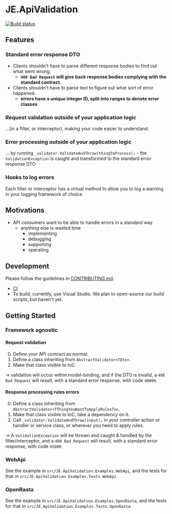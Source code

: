 # JE.ApiValidation

[![Build status](https://ci.appveyor.com/api/projects/status/6wigrr8a3b99mn0s?svg=true)](https://ci.appveyor.com/project/justeattech/je-apivalidation)

## Features
### Standard error response DTO
* Clients shouldn't have to parse different response bodies to find out what went wrong.
  * **`400 Bad Request` will give back response bodies complying with the standard contract.**
* Clients shouldn't have to parse text to figure out what sort of error happened.
  * **errors have a unique integer ID, split into ranges to denote error classes**

### Request validation outside of your application logic
...(in a filter, or interceptor), making your code easier to understand.

### Error processing outside of your application logic
... by running `_validator.ValidateAndThrow(thingToProcess);` - the `ValidationException` is caught and transformed to the standard error response DTO

### Hooks to log errors
Each filter or interceptor has a virtual method to allow you to log a warning in your logging framework of choice.

## Motivations
* API consumers want to be able to handle errors in a standard way
  * anything else is wasted time
    * implementing
    * debugging
    * supporting
    * operating

## Development

Please follow the guidelines in [CONTRIBUTING.md](CONTRIBUTING.md).

* [CI](https://ci.appveyor.com/project/justeattech/je-apivalidation)
* To build, currently, use Visual Studio. We plan to open-source our build scripts, but haven't yet.

## Getting Started

### Framework agnostic

#### Request validation
0. Define your API contract as normal.
0. Define a class inheriting from `AbstractValidator<TDto>`.
0. Make that class visible to IoC.

-> validation will occur within model-binding, and if the DTO is invalid, a `400 Bad Request` will result, with a standard error response, with code `40000`.

#### Response processing rules errors
0. Define a class inheriting from `AbstractValidator<TThingYouWantToApplyRulesTo>`.
0. Make that class visible to IoC, take a dependency on it.
0. Call `_validator.ValidateAndThrow(input);` in your controller action or handler or service class, or wherever you need to apply rules.

-> A `ValidationException` will be thrown and caught & handled by the filter/interceptor, and a `400 Bad Request` will result, with a standard error response, with code `45000`.

### WebApi
See the example in `src/JE.ApiValidation.Examples.WebApi`, and the tests for that in `src/JE.ApiValidation.Examples.Tests.WebApi`.

### OpenRasta
See the example in `src/JE.ApiValidation.Examples.OpenRasta`, and the tests for that in `src/JE.ApiValidation.Examples.Tests.OpenRasta`.

